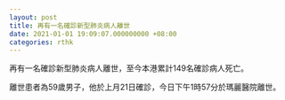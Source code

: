 ```yaml
---
layout: post
title: 再有一名確診新型肺炎病人離世
date: 2021-01-01 19:09:07.000000000 +08:00
categories: rthk
---
```


再有一名確診新型肺炎病人離世，至今本港累計149名確診病人死亡。

離世患者為59歲男子，他於上月21日確診，今日下午1時57分於瑪麗醫院離世。
